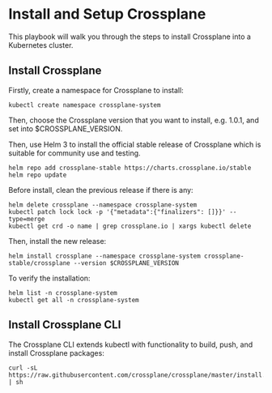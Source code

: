 # Install and Setup Crossplane

This playbook will walk you through the steps to install Crossplane into a Kubernetes cluster.

## Install Crossplane

Firstly, create a namespace for Crossplane to install:
```shell
kubectl create namespace crossplane-system
```

Then, choose the Crossplane version that you want to install, e.g. 1.0.1, and set into $CROSSPLANE_VERSION.
<!--shell
CROSSPLANE_VERSION=1.3.0
var::input-required "Please input the Crossplane version that you want to install" CROSSPLANE_VERSION
-->

Then, use Helm 3 to install the official stable release of Crossplane which is suitable for community use and testing.
```shell
helm repo add crossplane-stable https://charts.crossplane.io/stable
helm repo update
```

Before install, clean the previous release if there is any:
```shell
helm delete crossplane --namespace crossplane-system
kubectl patch lock lock -p '{"metadata":{"finalizers": []}}' --type=merge
kubectl get crd -o name | grep crossplane.io | xargs kubectl delete
```

Then, install the new release:
```shell
helm install crossplane --namespace crossplane-system crossplane-stable/crossplane --version $CROSSPLANE_VERSION
```

To verify the installation:
```shell
helm list -n crossplane-system
kubectl get all -n crossplane-system
```

## Install Crossplane CLI

The Crossplane CLI extends kubectl with functionality to build, push, and install Crossplane packages:
```shell
curl -sL https://raw.githubusercontent.com/crossplane/crossplane/master/install.sh | sh
```